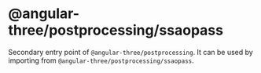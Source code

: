 # @angular-three/postprocessing/ssaopass

Secondary entry point of `@angular-three/postprocessing`. It can be used by importing from `@angular-three/postprocessing/ssaopass`.
